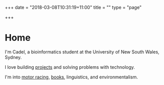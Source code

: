 +++
date = "2018-03-08T10:31:19+11:00"
title = ""
type = "page"

+++
# Home

I'm Cadel, a bioinformatics student at the University of New South Wales, Sydney.

I love building [projects](/projects) and solving problems with technology.

I'm into [motor racing](/racing), [books](/books), linguistics, and environmentalism.